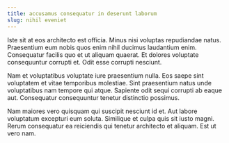 ```yaml
---
title: accusamus consequatur in deserunt laborum
slug: nihil eveniet
---
```


Iste sit at eos architecto est officia. Minus nisi voluptas repudiandae natus. Praesentium eum nobis quos enim nihil ducimus laudantium enim. Consequatur facilis quo et ut aliquam quaerat. Et dolores voluptate consequuntur corrupti et. Odit esse corrupti nesciunt.

Nam et voluptatibus voluptate iure praesentium nulla. Eos saepe sint voluptatem et vitae temporibus molestiae. Sint praesentium natus unde voluptatibus nam tempore qui atque. Sapiente odit sequi corrupti ab eaque aut. Consequatur consequuntur tenetur distinctio possimus.

Nam maiores vero quisquam qui suscipit nesciunt id et. Aut labore voluptatum excepturi eum soluta. Similique et culpa quis sit iusto magni. Rerum consequatur ea reiciendis qui tenetur architecto et aliquam. Est ut vero nam.
